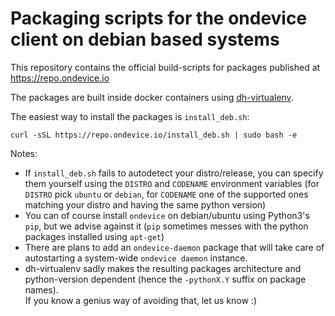Packaging scripts for the ondevice client on debian based systems
====================

This repository contains the official build-scripts for packages published at https://repo.ondevice.io

The packages are built inside docker containers using [dh-virtualenv][0].

The easiest way to install the packages is `install_deb.sh`:

    curl -sSL https://repo.ondevice.io/install_deb.sh | sudo bash -e



Notes:
- If `install_deb.sh` fails to autodetect your distro/release, you can specify them yourself using the `DISTRO` and `CODENAME` environment variables (for `DISTRO` pick `ubuntu` or `debian`, for `CODENAME` one of the supported ones matching your distro and having the same python version)
- You can of course install `ondevice` on debian/ubuntu using Python3's `pip`, but we advise against it (`pip` sometimes messes with the python packages installed using `apt-get`)
- There are plans to add an `ondevice-daemon` package that will take care of autostarting a system-wide `ondevice daemon` instance.
- dh-virtualenv sadly makes the resulting packages architecture and python-version dependent (hence the `-pythonX.Y` suffix on package names).  
  If you know a genius way of avoiding that, let us know :)


[0]: https://github.com/spotify/dh-virtualenv
